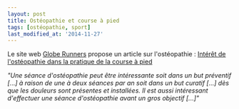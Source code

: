 ```yaml
---
layout: post
title: Ostéopathie et course à pied
tags: [ostéopathie, sport]
last_modified_at: '2014-11-27'
---
```


Le site web [Globe Runners](http://www.globe-runners.fr/) propose un article sur l'ostéopathie :
[Intérêt de l'ostéopathie dans la pratique de la course à pied](http://www.globe-runners.fr/interet-osteopathie-pratique-course-pied/)

_"Une séance d'ostéopathie peut être intéressante soit dans un but préventif [...] à raison de une à deux séances par an
soit dans un but curatif [...] dès que les douleurs sont présentes et installées.
Il est aussi intéressant d'effectuer une séance d'ostéopathie avant un gros objectif [...]"_

